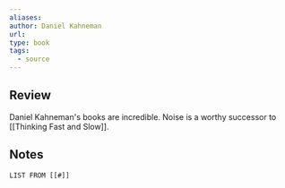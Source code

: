 ```yaml
---
aliases: 
author: Daniel Kahneman
url: 
type: book
tags:
  - source
---
```

## Review
Daniel Kahneman's books are incredible. Noise is a worthy successor to [[Thinking Fast and Slow]].

## Notes
```dataview
LIST FROM [[#]]
```